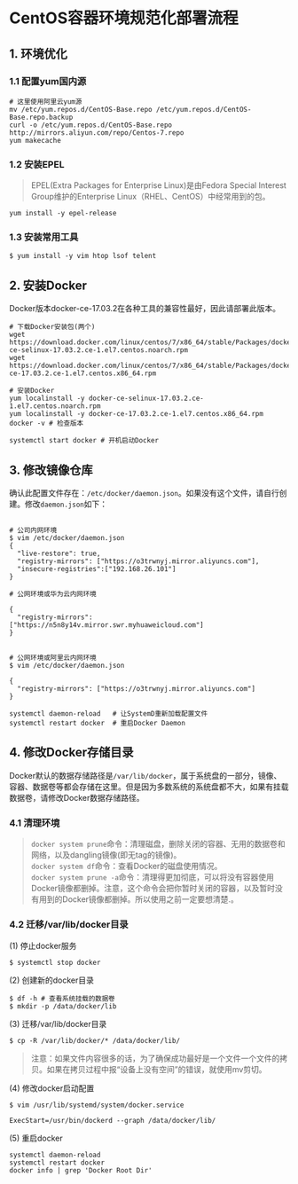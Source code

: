 # CentOS容器环境规范化部署流程

## 1. 环境优化

### 1.1 配置yum国内源

```shell
# 这里使用阿里云yum源
mv /etc/yum.repos.d/CentOS-Base.repo /etc/yum.repos.d/CentOS-Base.repo.backup
curl -o /etc/yum.repos.d/CentOS-Base.repo http://mirrors.aliyun.com/repo/Centos-7.repo
yum makecache
```

### 1.2 安装EPEL

> EPEL(Extra Packages for Enterprise Linux)是由Fedora Special Interest Group维护的Enterprise Linux（RHEL、CentOS）中经常用到的包。  

```shell
yum install -y epel-release
```

### 1.3 安装常用工具

```shell
$ yum install -y vim htop lsof telent
```

## 2. 安装Docker

Docker版本docker-ce-17.03.2在各种工具的兼容性最好，因此请部署此版本。

```shell
# 下载Docker安装包(两个)
wget https://download.docker.com/linux/centos/7/x86_64/stable/Packages/docker-ce-selinux-17.03.2.ce-1.el7.centos.noarch.rpm
wget https://download.docker.com/linux/centos/7/x86_64/stable/Packages/docker-ce-17.03.2.ce-1.el7.centos.x86_64.rpm

# 安装Docker
yum localinstall -y docker-ce-selinux-17.03.2.ce-1.el7.centos.noarch.rpm
yum localinstall -y docker-ce-17.03.2.ce-1.el7.centos.x86_64.rpm
docker -v # 检查版本

systemctl start docker # 开机启动Docker
```

## 3. 修改镜像仓库

确认此配置文件存在：`/etc/docker/daemon.json`。如果没有这个文件，请自行创建。修改`daemon.json`如下：

```shell

# 公司内网环境
$ vim /etc/docker/daemon.json
{
  "live-restore": true,
  "registry-mirrors": ["https://o3trwnyj.mirror.aliyuncs.com"],
  "insecure-registries":["192.168.26.101"] 
}

# 公网环境或华为云内网环境

{
  "registry-mirrors": ["https://n5n8y14v.mirror.swr.myhuaweicloud.com"]
}


# 公网环境或阿里云内网环境
$ vim /etc/docker/daemon.json

{
  "registry-mirrors": ["https://o3trwnyj.mirror.aliyuncs.com"]
}

systemctl daemon-reload   # 让SystemD重新加载配置文件
systemctl restart docker  # 重启Docker Daemon
```

## 4. 修改Docker存储目录

Docker默认的数据存储路径是`/var/lib/docker`，属于系统盘的一部分，镜像、容器、数据卷等都会存储在这里。但是因为多数系统的系统盘都不大，如果有挂载数据卷，请修改Docker数据存储路径。

### 4.1 清理环境

> `docker system prune`命令：清理磁盘，删除关闭的容器、无用的数据卷和网络，以及dangling镜像(即无tag的镜像)。  
> `docker system df`命令：查看Docker的磁盘使用情况。  
> `docker system prune -a`命令：清理得更加彻底，可以将没有容器使用Docker镜像都删掉。注意，这个命令会把你暂时关闭的容器，以及暂时没有用到的Docker镜像都删掉。所以使用之前一定要想清楚.。  

### 4.2 迁移/var/lib/docker目录

(1) 停止docker服务  

```shell
$ systemctl stop docker
```

(2) 创建新的docker目录  

```shell
$ df -h # 查看系统挂载的数据卷 
$ mkdir -p /data/docker/lib
```

(3) 迁移/var/lib/docker目录  

```shell
$ cp -R /var/lib/docker/* /data/docker/lib/
```

> 注意：如果文件内容很多的话，为了确保成功最好是一个文件一个文件的拷贝。如果在拷贝过程中报“设备上没有空间”的错误，就使用mv剪切。

(4) 修改docker启动配置  

```shell
$ vim /usr/lib/systemd/system/docker.service

ExecStart=/usr/bin/dockerd --graph /data/docker/lib/

```

(5)  重启docker  

```shell
systemctl daemon-reload 
systemctl restart docker
docker info | grep 'Docker Root Dir'
```
